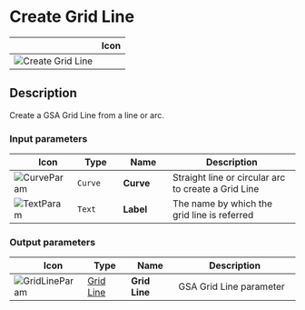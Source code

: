 # Create Grid Line
<!--- This file has been auto-generated, do not change it manually! Edit the generator here: https://github.com/arup-group/GSA-Grasshopper/tree/main/DocsGeneration --->

|<img width="150"/> Icon |
| ----------- |
|![Create Grid Line](./images/CreateGridLine.png) |

## Description

Create a GSA Grid Line from a line or arc.

### Input parameters

|<img width="20"/> Icon |<img width="200"/> Type |<img width="200"/> Name |<img width="1000"/> Description |
| ----------- | ----------- | ----------- | ----------- |
|![CurveParam](./images/CurveParam.png) |`Curve` |**Curve** |Straight line or circular arc to create a Grid Line |
|![TextParam](./images/TextParam.png) |`Text` |**Label** |The name by which the grid line is referred |

### Output parameters

|<img width="20"/> Icon |<img width="200"/> Type |<img width="200"/> Name |<img width="1000"/> Description |
| ----------- | ----------- | ----------- | ----------- |
|![GridLineParam](./images/GridLineParam.png) |[Grid Line](gsagh-grid-line-parameter.md) |**Grid Line** |GSA Grid Line parameter |


